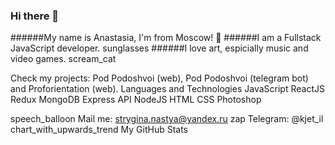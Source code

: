 ### Hi there 👋

######My name is Anastasia, I'm from Moscow! 🔭
######I am a Fullstack JavaScript developer. sunglasses
######I love  art, espicially music and video games. scream_cat

Check my projects: Pod Podoshvoi (web), Pod Podoshvoi (telegram bot) and Proforientation (web).
Languages and Technologies
JavaScript ReactJS Redux MongoDB Express API NodeJS HTML CSS Photoshop

speech_balloon Mail me: strygina.nastya@yandex.ru
zap Telegram: @kjet_il
chart_with_upwards_trend My GitHub Stats

<!--
**StrAnastasia/StrAnastasia** is a ✨ _special_ ✨ repository because its `README.md` (this file) appears on your GitHub profile.

Here are some ideas to get you started:

- 🔭 I’m currently working on ...
- 🌱 I’m currently learning ...
- 👯 I’m looking to collaborate on ...
- 🤔 I’m looking for help with ...
- 💬 Ask me about ...
- 📫 How to reach me: ...
- 😄 Pronouns: ...
- ⚡ Fun fact: ...
-->

